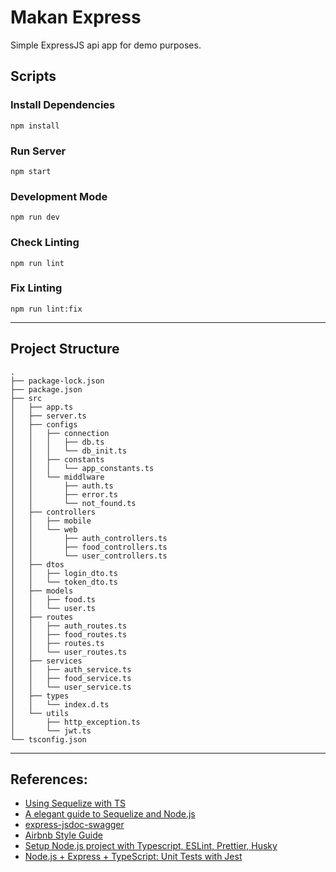 # Makan Express

Simple ExpressJS api app for demo purposes.

## Scripts
### Install Dependencies
```
npm install
```

### Run Server
```
npm start
```

### Development Mode
```
npm run dev
```

### Check Linting
```
npm run lint
```

### Fix Linting
```
npm run lint:fix
```
---

## Project Structure
```
.
├── package-lock.json
├── package.json
├── src
│   ├── app.ts
│   ├── server.ts
│   ├── configs
│   │   ├── connection
│   │   │   ├── db.ts
│   │   │   └── db_init.ts
│   │   ├── constants
│   │   │   └── app_constants.ts
│   │   └── middlware
│   │       ├── auth.ts
│   │       ├── error.ts
│   │       └── not_found.ts
│   ├── controllers
│   │   ├── mobile
│   │   └── web
│   │       ├── auth_controllers.ts
│   │       ├── food_controllers.ts
│   │       └── user_controllers.ts
│   ├── dtos
│   │   ├── login_dto.ts
│   │   └── token_dto.ts
│   ├── models
│   │   ├── food.ts
│   │   └── user.ts
│   ├── routes
│   │   ├── auth_routes.ts
│   │   ├── food_routes.ts
│   │   ├── routes.ts
│   │   └── user_routes.ts
│   ├── services
│   │   ├── auth_service.ts
│   │   ├── food_service.ts
│   │   └── user_service.ts
│   ├── types
│   │   └── index.d.ts
│   └── utils
│       ├── http_exception.ts
│       └── jwt.ts
└── tsconfig.json
```

---
## References:
- [Using Sequelize with TS](https://blog.logrocket.com/using-sequelize-with-typescript/)
- [A elegant guide to Sequelize and Node.js](https://www.newline.co/@AoX04/an-elegant-guide-to-sequelize-and-nodejs--1378842c)
- [express-jsdoc-swagger](https://brikev.github.io/express-jsdoc-swagger-docs)
- [Airbnb Style Guide](https://github.com/airbnb/javascript)
- [Setup Node.js project with Typescript, ESLint, Prettier, Husky](https://gist.github.com/silver-xu/1dcceaa14c4f0253d9637d4811948437)
- [Node.js + Express + TypeScript: Unit Tests with Jest](https://losikov.medium.com/part-4-node-js-express-typescript-unit-tests-with-jest-5204414bf6f0)